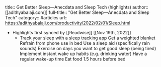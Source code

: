 title:: Get Better Sleep—Anecdata and Sleep Tech (highlights)
author:: [[adithyabalaji.com]]
full-title:: "Get Better Sleep—Anecdata and Sleep Tech"
category:: #articles
url:: https://adithyabalaji.com/productivity/2022/02/01/Sleep.html

- Highlights first synced by [[Readwise]] [[Nov 19th, 2022]]
	- Track your sleep with a sleep tracking app
	  Get a weighted blanket
	  Refrain from phone use in bed
	  Use a sleep aid (specifically rain sounds)
	  Exercise on days you want to get good sleep (being tired)
	  Implement instant wake up habits (e.g. drinking water)
	  Have a regular wake-up time
	  Eat food 1.5 hours before bed